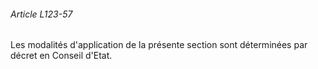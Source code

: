 ###### Article L123-57

Les modalités d'application de la présente section sont déterminées par décret en Conseil d'Etat.

